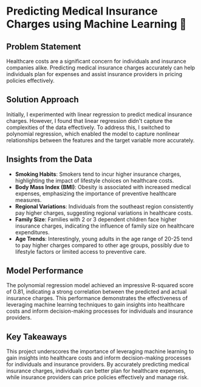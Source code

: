 
# Predicting Medical Insurance Charges using Machine Learning 🚀

## Problem Statement
Healthcare costs are a significant concern for individuals and insurance companies alike. Predicting medical insurance charges accurately can help individuals plan for expenses and assist insurance providers in pricing policies effectively.

## Solution Approach
Initially, I experimented with linear regression to predict medical insurance charges. However, I found that linear regression didn't capture the complexities of the data effectively. To address this, I switched to polynomial regression, which enabled the model to capture nonlinear relationships between the features and the target variable more accurately.

## Insights from the Data
- **Smoking Habits**: Smokers tend to incur higher insurance charges, highlighting the impact of lifestyle choices on healthcare costs.
- **Body Mass Index (BMI)**: Obesity is associated with increased medical expenses, emphasizing the importance of preventive healthcare measures.
- **Regional Variations**: Individuals from the southeast region consistently pay higher charges, suggesting regional variations in healthcare costs.
- **Family Size**: Families with 2 or 3 dependent children face higher insurance charges, indicating the influence of family size on healthcare expenditures.
- **Age Trends**: Interestingly, young adults in the age range of 20-25 tend to pay higher charges compared to other age groups, possibly due to lifestyle factors or limited access to preventive care.

## Model Performance
The polynomial regression model achieved an impressive R-squared score of 0.81, indicating a strong correlation between the predicted and actual insurance charges. This performance demonstrates the effectiveness of leveraging machine learning techniques to gain insights into healthcare costs and inform decision-making processes for individuals and insurance providers.

## Key Takeaways
This project underscores the importance of leveraging machine learning to gain insights into healthcare costs and inform decision-making processes for individuals and insurance providers. By accurately predicting medical insurance charges, individuals can better plan for healthcare expenses, while insurance providers can price policies effectively and manage risk.
